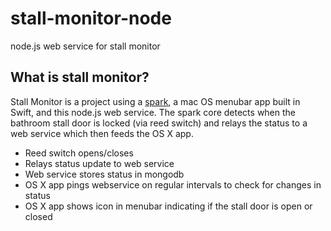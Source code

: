 # stall-monitor-node
node.js web service for stall monitor

## What is stall monitor?
Stall Monitor is a project using a [spark](http://spark.io), a mac OS menubar app built in Swift, and this node.js web service.
The spark core detects when the bathroom stall door is locked (via reed switch) and relays the status to a web service which then feeds the OS X app.

- Reed switch opens/closes
- Relays status update to web service
- Web service stores status in mongodb
- OS X app pings webservice on regular intervals to check for changes in status
- OS X app shows icon in menubar indicating if the stall door is open or closed
